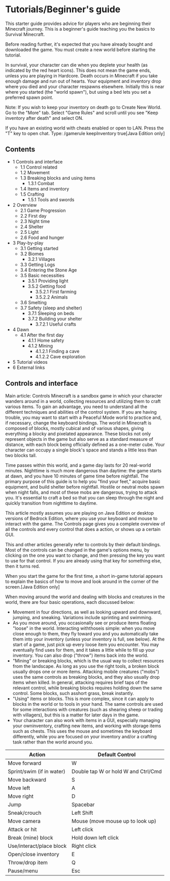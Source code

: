 # Tutorials/Beginner's guide
This starter guide provides advice for players who are beginning their Minecraft journey. This is a beginner's guide teaching you the basics to Survival Minecraft. 

Before reading further, it's expected that you have already bought and downloaded the game. You must create a new world before starting the tutorial. 

In survival, your character can die when you deplete your health (as indicated by the red heart icons). This does not mean the game ends, unless you are playing in Hardcore. Death occurs in Minecraft if you take enough damage and run out of hearts. Your equipment and inventory drop where you died and your character respawns elsewhere. Initially this is near where you started (the "world spawn"), but using a bed lets you set a preferred spawn point.  

Note: If you wish to keep your inventory on death go to Create New World. Go to the "More" tab. Select "Game Rules" and scroll until you see "Keep inventory after death" and select ON. 

If you have an existing world with cheats enabled or open to LAN. Press the "T" key to open chat. Type: /gamerule keepInventory true‌[Java Edition  only]

## Contents
- 1 Controls and interface
	- 1.1 Control related
	- 1.2 Movement
	- 1.3 Breaking blocks and using items
		- 1.3.1 Combat
	- 1.4 Items and inventory
	- 1.5 Crafting
		- 1.5.1 Tools and swords
- 2 Overview
	- 2.1 Game Progression
	- 2.2 First day
	- 2.3 Night time
	- 2.4 Shelter
	- 2.5 Light
	- 2.6 Food and hunger
- 3 Play-by-play
	- 3.1 Getting started
	- 3.2 Biomes
		- 3.2.1 Villages
	- 3.3 Getting Logs
	- 3.4 Entering the Stone Age
	- 3.5 Basic necessities
		- 3.5.1 Providing light
		- 3.5.2 Getting food
			- 3.5.2.1 First farming
			- 3.5.2.2 Animals
	- 3.6 Smelting
	- 3.7 Safety (sleep and shelter)
		- 3.7.1 Sleeping on beds
		- 3.7.2 Building your shelter
			- 3.7.2.1 Useful crafts
- 4 Dawn
	- 4.1 After the first day
		- 4.1.1 Home safety
		- 4.1.2 Mining
			- 4.1.2.1 Finding a cave
			- 4.1.2.2 Cave exploration
- 5 Tutorial videos
- 6 External links

## Controls and interface
Main article: Controls
Minecraft is a sandbox game in which your character wanders around in a world, collecting resources and utilizing them to craft various items. To gain an advantage, you need to understand all the different techniques and abilities of the control system. If you are having trouble, you may want to start with a Peaceful Mode world to practice and, if necessary, change the keyboard bindings. The world in Minecraft is composed of blocks, mostly cubical and of various shapes, giving everything a blocky and pixelated appearance. These blocks not only represent objects in the game but also serve as a standard measure of distance, with each block being officially defined as a one-meter cube. Your character can occupy a single block's space and stands a little less than two blocks tall.

Time passes within this world, and a game day lasts for 20 real-world minutes. Nighttime is much more dangerous than daytime: the game starts at dawn, and you have 10 minutes of game time before nightfall. The primary purpose of this guide is to help you "find your feet," acquire basic equipment, and build shelter before nightfall. Hostile or neutral mobs spawn when night falls, and most of these mobs are dangerous, trying to attack you. It's essential to craft a bed so that you can sleep through the night and quickly transition from nighttime to daytime.

This article mostly assumes you are playing on Java Edition or desktop versions of Bedrock Edition, where you use your keyboard and mouse to interact with the game. The Controls page gives you a complete overview of all the controls and every control that does a action, or shows up a certain GUI.

This and other articles generally refer to controls by their default bindings. Most of the controls can be changed in the game's options menu, by clicking on the one you want to change, and then pressing the key you want to use for that control. If you are already using that key for something else, then it turns red.

When you start the game for the first time, a short in-game tutorial appears to explain the basics of how to move and look around in the corner of the screen.‌[Java Edition  only]

When moving around the world and dealing with blocks and creatures in the world, there are four basic operations, each discussed below:

- Movement in four directions, as well as looking upward and downward, jumping, and sneaking. Variations include sprinting and swimming.
- As you move around, you occasionally see or produce items floating "loose" in the world. Interacting withthoseis simple: when you move close enough to them, they fly toward you and you automatically take them into your inventory (unless your inventory is full, see below). At the start of a game, just pick up every loose item you encounter. You may eventually find uses for them, and it takes a little while to fill up your inventory. You can also drop ("throw") items back into the world.
- "Mining" or breaking blocks, which is the usual way to collect resources from the landscape. As long as you use the right tools, a broken block usually drops one or more items. Attacking mobile creatures ("mobs") uses the same controls as breaking blocks, and they also usually drop items when killed. In general, attacking requires brief taps of the relevant control, while breaking blocks requires holding down the same control. Some blocks, such asshort grass, break instantly.
- "Using" items or blocks. This is more complex, since it can apply to blocks in the world or to tools in your hand. The same controls are used for some interactions with creatures (such as shearing sheep or trading with villagers), but this is a matter for later days in the game.
- Your character can also work with items in a GUI, especially managing your owninventory, crafting new items, and working with storage items such as chests. This uses the mouse and sometimes the keyboard differently, while you are focused on your inventory and/or a crafting task rather than the world around you.

| Action                    | Default Control                     |
|---------------------------|-------------------------------------|
| Move forward              | W                                   |
| Sprint/swim (if in water) | Double tap W or hold W and Ctrl/Cmd |
| Move backward             | S                                   |
| Move left                 | A                                   |
| Move right                | D                                   |
| Jump                      | Spacebar                            |
| Sneak/crouch              | Left Shift                          |
| Move camera               | Mouse (move mouse up to look up)    |
| Attack or hit             | Left click                          |
| Break (mine) block        | Hold down left click                |
| Use/interact/place block  | Right click                         |
| Open/close inventory      | E                                   |
| Throw/drop item           | Q                                   |
| Pause/menu                | Esc                                 |

